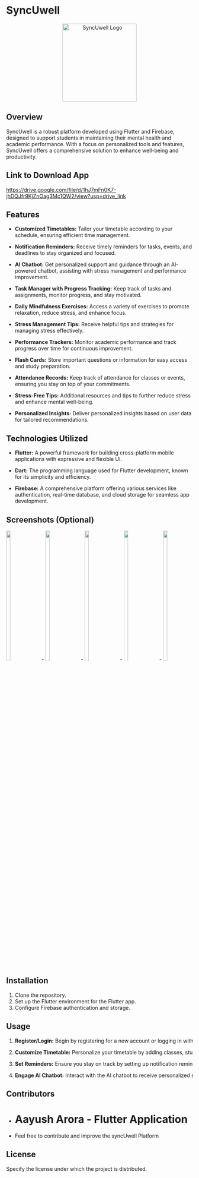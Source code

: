 # SyncUwell

<p align="center">
 <a href="https://freeimage.host/i/JNqHBOF"><img src="https://iili.io/JNqHBOF.md.png" alt="SyncUwell Logo" width="200" height="210"></a>
</p>

## Overview
SyncUwell is a robust platform developed using Flutter and Firebase, designed to support students in maintaining their mental health and academic performance. With a focus on personalized tools and features, SyncUwell offers a comprehensive solution to enhance well-being and productivity.

## Link to Download App
https://drive.google.com/file/d/1hJ7mFn0K7-jhDQJfr9KjZnOag3Mc1QW2/view?usp=drive_link

## Features

- **Customized Timetables:** Tailor your timetable according to your schedule, ensuring efficient time management.

- **Notification Reminders:** Receive timely reminders for tasks, events, and deadlines to stay organized and focused.

- **AI Chatbot:** Get personalized support and guidance through an AI-powered chatbot, assisting with stress management and performance improvement.

- **Task Manager with Progress Tracking:** Keep track of tasks and assignments, monitor progress, and stay motivated.

- **Daily Mindfulness Exercises:** Access a variety of exercises to promote relaxation, reduce stress, and enhance focus.

- **Stress Management Tips:** Receive helpful tips and strategies for managing stress effectively.

- **Performance Trackers:** Monitor academic performance and track progress over time for continuous improvement.

- **Flash Cards:** Store important questions or information for easy access and study preparation.

- **Attendance Records:** Keep track of attendance for classes or events, ensuring you stay on top of your commitments.

- **Stress-Free Tips:** Additional resources and tips to further reduce stress and enhance mental well-being.

- **Personalized Insights:** Deliver personalized insights based on user data for tailored recommendations.

## Technologies Utilized

- **Flutter:** A powerful framework for building cross-platform mobile applications with expressive and flexible UI.

- **Dart:** The programming language used for Flutter development, known for its simplicity and efficiency.

- **Firebase:** A comprehensive platform offering various services like authentication, real-time database, and cloud storage for seamless app development.



## Screenshots (Optional)

<div style="white-space: nowrap; overflow-x: auto; overflow-y: hidden; width: 100%; display: inline-block;">
   <img src="https://iili.io/JNqdiiJ.md.jpg" alt="Screenshot 1" style="width: 15%; height: 30%; margin-right: 20px; display: inline-block;">-
    <img src="https://iili.io/JNq2qRS.md.jpg" alt="Screenshot 2" style="width: 15%; height: 30%; margin-right: 20px; display: inline-block;">-
    <img src="https://iili.io/JNq3n7p.md.jpg" alt="Screenshot 3" style="width: 15%; height: 30%; margin-right: 20px; display: inline-block;">-
   <img src="https://iili.io/JNq3RBs.md.jpg" alt="Screenshot 4" style="width: 15%; height: 30%; margin-right: 20px; display: inline-block;">-
  <img src="https://iili.io/JNq3cYl.md.jpg" alt="Screenshot 5" style="width: 15%; height: 30%;margin-right: 20px; display: inline-block;">-
    <img src="https://iili.io/JNq3w3x.md.jpg" alt="Screenshot 6" style="width: 15%; height: 30%; margin-right: 20px; display: inline-block;">-
     <img src="https://iili.io/JNq38j1.md.jpg" alt="Screenshot 7" style="width: 15%; height: 30%; margin-right: 20px; display: inline-block;">-
     <img src="https://iili.io/JNqFI8Q.md.jpg" alt="Screenshot 8" style="width: 15%; height: 30%; margin-right: 20px; display: inline-block;">-
    <img src="https://iili.io/JNqFjoX.md.jpg" alt="Screenshot 9" style="width: 15%; height: 30%; margin-right: 20px; display: inline-block;">-
       <img src="https://iili.io/JNqFUR2.md.jpg" alt="Screenshot 10" style="width: 15%; height: 30%; margin-right: 20px; display: inline-block;">-
     <img src="https://iili.io/JNqFLKb.md.jpg" alt="Screenshot 11" style="width: 15%; height: 30%; margin-right: 20px; display: inline-block;">-
  <img src="https://iili.io/JNqKCbI.md.jpg" alt="Screenshot 12" style="width: 15%; height: 30%; margin-right: 20px; display: inline-block;">-
   <img src="https://iili.io/JNqKzsn.md.jpg" alt="Screenshot 13" style="width: 15%; height: 30%; margin-right: 20px; display: inline-block;">-
   <img src="https://iili.io/JNqKQLX.md.jpg" alt="Screenshot 14" style="width: 15%; height: 30%; margin-right: 20px; display: inline-block;">-
   <img src="https://iili.io/JNqKp2f.md.jpg" alt="Screenshot 15" style="width: 15%; height: 30%; margin-right: 20px; display: inline-block;">

 
## Installation

1. Clone the repository.
2. Set up the Flutter environment for the Flutter app.
3. Configure Firebase authentication and storage.

## Usage

1. **Register/Login:** Begin by registering for a new account or logging in with existing credentials to access SyncUwell's features.

2. **Customize Timetable:** Personalize your timetable by adding classes, study sessions, and other commitments to better manage your time.

3. **Set Reminders:** Ensure you stay on track by setting up notification reminders for important tasks, assignments, and events.

4. **Engage AI Chatbot:** Interact with the AI chatbot to receive personalized support, guidance on stress management, productivity tips, and answers to your questions.


## Contributors

- # Aayush Arora - Flutter Application
- Feel free to contribute and improve the syncUwell Platform

## License

Specify the license under which the project is distributed.

